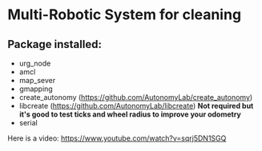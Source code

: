 # Multi-Robotic System for cleaning

## Package installed:
- urg_node
- amcl
- map_sever
- gmapping
- create_autonomy (https://github.com/AutonomyLab/create_autonomy)
- libcreate (https://github.com/AutonomyLab/libcreate) **Not required but it's good to test ticks and wheel radius to improve your odometry**
- serial






Here is a video:
https://www.youtube.com/watch?v=sqrj5DN1SGQ

